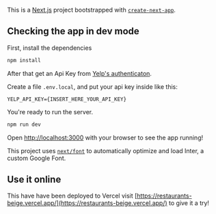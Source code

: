 This is a [Next.js](https://nextjs.org/) project bootstrapped with [`create-next-app`](https://github.com/vercel/next.js/tree/canary/packages/create-next-app).

## Checking the app in dev mode

First, install the dependencies

```bash
npm install
```

After that get an Api Key from [Yelp's authenticaton](https://www.yelp.com/developers/documentation/v3/authentication).

Create a file `.env.local`, and put your api key inside like this:
```
YELP_API_KEY={INSERT_HERE_YOUR_API_KEY}
```

You're ready to run the server.

```bash
npm run dev
```

Open [http://localhost:3000](http://localhost:3000) with your browser to see the app running!

This project uses [`next/font`](https://nextjs.org/docs/basic-features/font-optimization) to automatically optimize and load Inter, a custom Google Font.

## Use it online
This have have been deployed to Vercel visit [https://restaurants-beige.vercel.app/](https://restaurants-beige.vercel.app/) to give it a try!
